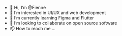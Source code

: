 - 👋 Hi, I’m @Fienne
- 👀 I’m interested in UI/UX and web development
- 🌱 I’m currently learning Figma and Flutter
- 💞️ I’m looking to collaborate on  open source software 
- 📫 How to reach me ...

<!---
Fienne/Fienne is a ✨ special ✨ repository because its `README.md` (this file) appears on your GitHub profile.
You can click the Preview link to take a look at your changes.
--->
